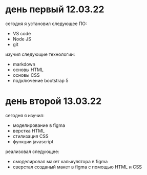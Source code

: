# день первый 12.03.22
сегодня я установил следующее ПО:
* VS code
* Node JS
* git

изучил следующие технологии:
* markdown
* основы HTML
* основы CSS
* подключение bootstrap 5

# день второй 13.03.22
сегодня я изучил:
* моделирование в figma
* верстка HTML 
* стилизация CSS
* функции javascript

реализовал следующее:
* смоделировал макет калькулятора в figma
* сверстал созданый макет в figma с помощью HTML и CSS